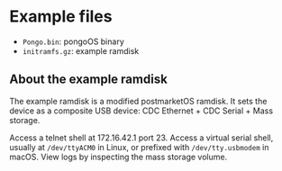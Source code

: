 # Example files

- `Pongo.bin`: pongoOS binary
- `initramfs.gz`: example ramdisk

## About the example ramdisk

The example ramdisk is a modified postmarketOS ramdisk. It sets the device
as a composite USB device: CDC Ethernet + CDC Serial + Mass storage.

Access a telnet shell at 172.16.42.1 port 23.
Access a virtual serial shell, usually at `/dev/ttyACM0` in Linux,
or prefixed with `/dev/tty.usbmodem` in macOS.
View logs by inspecting the mass storage volume.

